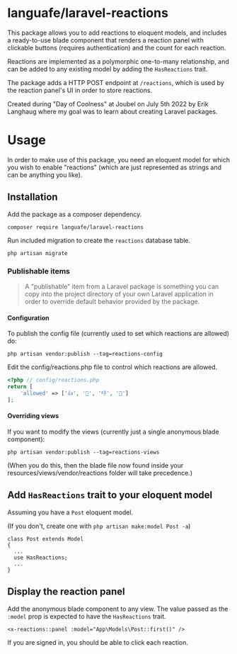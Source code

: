 # languafe/laravel-reactions

This package allows you to add reactions to eloquent models, and includes a
ready-to-use blade component that renders a reaction panel with clickable
buttons (requires authentication) and the count for each reaction.

Reactions are implemented as a polymorphic one-to-many relationship, and can be
added to any existing model by adding the `HasReactions` trait.

The package adds a HTTP POST endpoint at `/reactions`, which is used by the
reaction panel's UI in order to store reactions.

Created during "Day of Coolness" at Joubel on July 5th 2022 by Erik Langhaug
where my goal was to learn about creating Laravel packages.

# Usage

In order to make use of this package, you need an eloquent model for which you
wish to enable "reactions" (which are just represented as strings and can be
anything you like).

## Installation

Add the package as a composer dependency.

`composer require languafe/laravel-reactions`

Run included migration to create the `reactions` database table.

`php artisan migrate`

### Publishable items

> A "publishable" item from a Laravel package is something you can copy into the
project directory of your own Laravel application in order to override default
behavior provided by the package.

#### Configuration

To publish the config file (currently used to set which reactions are allowed) do:

`php artisan vendor:publish --tag=reactions-config`

Edit the config/reactions.php file to control which reactions are allowed.

```php
<?php // config/reactions.php
return [
    'allowed' => ['👍', '🙂', '👎', '🙁']
];
```

#### Overriding views

If you want to modify the views (currently just a single anonymous blade component):

`php artisan vendor:publish --tag=reactions-views`

(When you do this, then the blade file now found inside your resources/views/vendor/reactions folder will take precedence.)

## Add `HasReactions` trait to your eloquent model

Assuming you have a `Post` eloquent model.

(If you don't, create one with `php artisan make:model Post -a`)

```
class Post extends Model
{
  ...
  use HasReactions;
  ...
}
```

## Display the reaction panel

Add the anonymous blade component to any view. The value passed as the `:model`
prop is expected to have the `HasReactions` trait.

```
<x-reactions::panel :model="App\Models\Post::first()" />
```

If you are signed in, you should be able to click each reaction.
